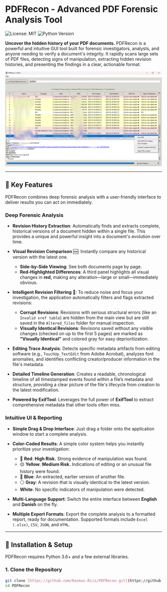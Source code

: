 # PDFRecon - Advanced PDF Forensic Analysis Tool

![License: MIT](https://img.shields.io/badge/License-MIT-yellow.svg)
![Python Version](https://img.shields.io/badge/python-3.6+-blue.svg)

**Uncover the hidden history of your PDF documents.** PDFRecon is a powerful and intuitive GUI tool built for forensic investigators, analysts, and anyone needing to verify a document's integrity. It rapidly scans large sets of PDF files, detecting signs of manipulation, extracting hidden revision histories, and presenting the findings in a clear, actionable format.

![PDFRecon Main Interface](https://raw.githubusercontent.com/Rasmus-Riis/PDFRecon/main/assets/PDFRecon_Screenshot.png)

---

## 🔑 Key Features

PDFRecon combines deep forensic analysis with a user-friendly interface to deliver results you can act on immediately.

### Deep Forensic Analysis

* **Revision History Extraction**: Automatically finds and extracts complete, historical versions of a document hidden within a single file. This provides a unique and powerful insight into a document's evolution over time.

* **Visual Revision Comparison** 🆕: Instantly compare any historical version with the latest one.
    * **Side-by-Side Viewing**: See both documents page by page.
    * **Red-Highlighted Differences**: A third panel highlights all visual changes in **red**, making any alteration—large or small—immediately obvious.

* **Intelligent Revision Filtering** 🔎: To reduce noise and focus your investigation, the application automatically filters and flags extracted revisions:
    * **Corrupt Revisions**: Revisions with serious structural errors (like an `Invalid xref table`) are hidden from the main view but are still saved in the `Altered_files` folder for manual inspection.
    * **Visually Identical Revisions**: Revisions saved without any visible changes (checked on up to the first 5 pages) are marked as **"Visually Identical"** and colored gray for easy deprioritization.

* **Editing Trace Analysis**: Detects specific metadata artifacts from editing software (e.g., `TouchUp_TextEdit` from Adobe Acrobat), analyzes font anomalies, and identifies conflicting creator/producer information in the file's metadata.

* **Detailed Timeline Generation**: Creates a readable, chronological timeline of all timestamped events found within a file’s metadata and structure, providing a clear picture of the file's lifecycle from creation to the latest modification.

* **Powered by ExifTool**: Leverages the full power of **ExifTool** to extract comprehensive metadata that other tools often miss.

### Intuitive UI & Reporting

* **Simple Drag & Drop Interface**: Just drag a folder onto the application window to start a complete analysis.

* **Color-Coded Results**: A simple color system helps you instantly prioritize your investigation:
    * 🔴 **Red**: **High Risk.** Strong evidence of manipulation was found.
    * 🟡 **Yellow**: **Medium Risk.** Indications of editing or an unusual file history were found.
    * 🔵 **Blue**: An extracted, earlier version of another file.
    * ⚪️ **Gray**: A revision that is visually identical to the latest version.
    * **White**: No specific indicators of manipulation were detected.

* **Multi-Language Support**: Switch the entire interface between **English** and **Danish** on the fly.

* **Multiple Export Formats**: Export the complete analysis to a formatted report, ready for documentation. Supported formats include `Excel (.xlsx)`, `CSV`, `JSON`, and `HTML`.

---

## 🚀 Installation & Setup

PDFRecon requires Python 3.6+ and a few external libraries.

### 1. Clone the Repository
```bash
git clone [https://github.com/Rasmus-Riis/PDFRecon.git](https://github.com/Rasmus-Riis/PDFRecon.git)
cd PDFRecon
